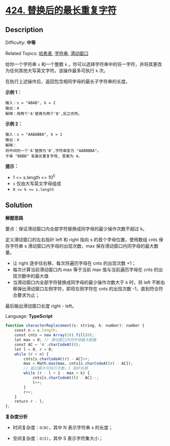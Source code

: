 # [424\. 替换后的最长重复字符](https://leetcode.cn/problems/longest-repeating-character-replacement/)

## Description

Difficulty: **中等**  

Related Topics: [哈希表](https://leetcode.cn/tag/hash-table/), [字符串](https://leetcode.cn/tag/string/), [滑动窗口](https://leetcode.cn/tag/sliding-window/)

给你一个字符串 `s` 和一个整数 `k` 。你可以选择字符串中的任一字符，并将其更改为任何其他大写英文字符。该操作最多可执行 `k` 次。

在执行上述操作后，返回包含相同字母的最长子字符串的长度。

**示例 1：**

```
输入：s = "ABAB", k = 2
输出：4
解释：用两个'A'替换为两个'B',反之亦然。
```

**示例 2：**

```
输入：s = "AABABBA", k = 1
输出：4
解释：
将中间的一个'A'替换为'B',字符串变为 "AABBBBA"。
子串 "BBBB" 有最长重复字母, 答案为 4。
```

**提示：**

* 1 <= s.length <= 10<sup>5</sup>
* `s` 仅由大写英文字母组成
* `0 <= k <= s.length`

## Solution

**解题思路**

要点：保证滑动窗口内全部字符替换成同字母的最少操作次数不超过 k。

定义滑动窗口的左右指针 left 和 right 指向 s 的首个字母位置，使用数组 cnts 保存字符串 s 滑动窗口内字母的出现次数，max 保存滑动窗口内同字母的最大数量。

- 让 right 逐步往右移，每次将遍历字母在 cnts 的出现次数 +1；
- 每次计算当前滑动窗口内 max 等于当前 max 值与当前遍历字母在 cnts 的出现次数中的最大值
- 当滑动窗口内全部字符替换成同字母的最少操作次数大于 k 时，将 left 不断右移弹出滑动窗口左侧字符，即将左侧字符在 cnts 的出现次数 -1，直到符合符合要求为止；

最后输出滑动窗口长度 right - left。

Language: **TypeScript**

```typescript
function characterReplacement(s: string, k: number): number {
    const n = s.length;
    const cnts = new Array(26).fill(0);
    let max = 0; // 滑动窗口内同字母最大数量
    const AC = 'A'.charCodeAt(0);
    let l = 0, r = 0;
    while (r < n) {
        cnts[s.charCodeAt(r) - AC]++;
        max = Math.max(max, cnts[s.charCodeAt(r) - AC]);
        // 超过最大可执行次数，l 指针右移
        while (r - l + 1 - max > k) {
            cnts[s.charCodeAt(l) - AC]--;
            l++;
        }
        r++;
    }
    return r - l;
};
```

**复杂度分析**

- 时间复杂度：`O(N)`，其中 N 表示字符串 s 的长度；

- 空间复杂度：`O(S)`，其中 S 表示字符集大小；
